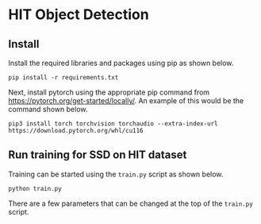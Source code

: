 # HIT Object Detection

## Install
Install the required libraries and packages using pip as shown below.
```
pip install -r requirements.txt
```
Next, install pytorch using the appropriate pip command from https://pytorch.org/get-started/locally/.
An example of this would be the command shown below.
```
pip3 install torch torchvision torchaudio --extra-index-url https://download.pytorch.org/whl/cu116
```

## Run training for SSD on HIT dataset
Training can be started using the ```train.py``` script as shown below.
```
python train.py
```
There are a few parameters that can be changed at the top of the ```train.py``` script.